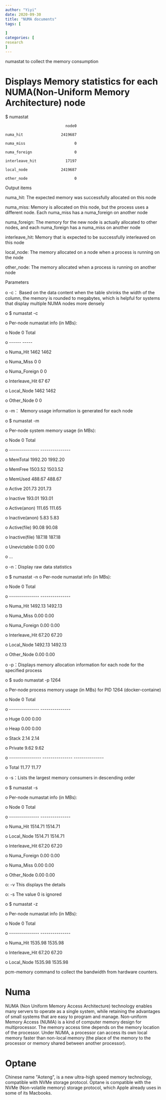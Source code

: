 ```yaml
---
author: "Yiyi"
date: 2020-09-30
title: "NUMA documents"
tags: [
 
]
categories: [
research
]
---
```


numastat to collect the memory consumption

# Displays Memory statistics for each NUMA(Non-Uniform Memory Architecture) node

$ numastat

                               node0

    numa_hit                 2419687

    numa_miss                      0

    numa_foreign                   0

    interleave_hit             17197

    local_node               2419687

    other_node                     0


Output items

numa_hit: The expected memory was successfully allocated on this node

numa_miss: Memory is allocated on this node, but the process uses a different node. Each numa_miss has a numa_foreign on another node

numa_foreign: The memory for the new node is actually allocated to other nodes, and each numa_foreign has a numa_miss on another node

interleave_hit: Memory that is expected to be successfully interleaved on this node

local_node: The memory allocated on a node when a process is running on the node

other_node: The memory allocated when a process is running on another node


Parameters

o	-c： Based on the data content when the table shrinks the width of the column, the memory is rounded to megabytes, which is helpful for systems that display multiple NUMA nodes more densely

o	$ numastat -c

o	    Per-node numastat info (in MBs):

o	                    Node 0 Total

o	                    ------ -----

o	    Numa_Hit          1462  1462

o	    Numa_Miss            0     0

o	    Numa_Foreign         0     0

o	    Interleave_Hit      67    67

o	    Local_Node        1462  1462

o	    Other_Node           0     0



o	-m： Memory usage information is generated for each node

o	$ numastat -m

o	    Per-node system memory usage (in MBs):

o	                              Node 0           Total

o	                     --------------- ---------------

o	    MemTotal                 1992.20         1992.20

o	    MemFree                  1503.52         1503.52

o	    MemUsed                   488.67          488.67

o	    Active                    201.73          201.73

o	    Inactive                  193.01          193.01

o	    Active(anon)              111.65          111.65

o	    Inactive(anon)              5.83            5.83

o	    Active(file)               90.08           90.08

o	    Inactive(file)            187.18          187.18

o	    Unevictable                 0.00            0.00

o	    ...



o	-n：Display raw data statistics

o	$ numastat -n
o	    Per-node numastat info (in MBs):

o	                              Node 0           Total

o	                     --------------- ---------------

o	    Numa_Hit                 1492.13         1492.13

o	    Numa_Miss                   0.00            0.00

o	    Numa_Foreign                0.00            0.00

o	    Interleave_Hit             67.20           67.20

o	    Local_Node               1492.13         1492.13

o	    Other_Node                  0.00            0.00



o	-p：Displays memory allocation information for each node for the specified process

o	$ sudo numastat -p 1264

o	    Per-node process memory usage (in MBs) for PID 1264 (docker-containe)

o	                               Node 0           Total

o	                      --------------- ---------------

o	    Huge                         0.00            0.00

o	    Heap                         0.00            0.00

o	    Stack                        2.14            2.14

o	    Private                      9.62            9.62

o	    ----------------  --------------- ---------------

o	    Total                       11.77           11.77



o	-s：Lists the largest memory consumers in descending order

o	$ numastat -s

o	    Per-node numastat info (in MBs):

o	                              Node 0           Total

o	                     --------------- ---------------

o	    Numa_Hit                 1514.71         1514.71

o	    Local_Node               1514.71         1514.71

o	    Interleave_Hit             67.20           67.20

o	    Numa_Foreign                0.00            0.00

o	    Numa_Miss                   0.00            0.00

o	    Other_Node                  0.00            0.00

o: -v This displays the details

o: -s The value 0 is ignored


o	$ numastat -z          

o	    Per-node numastat info (in MBs):

o	                              Node 0           Total

o	                     --------------- ---------------

o	    Numa_Hit                 1535.98         1535.98

o	    Interleave_Hit             67.20           67.20

o	    Local_Node               1535.98         1535.98





pcm-memory command to collect the bandwidth from hardware counters.


# Numa
NUMA (Non Uniform Memory Access Architecture) technology enables many servers to operate as a single system, while retaining the advantages of small systems that are easy to program and manage. Non-uniform Memory Access (NUMA) is a kind of computer memory design for multiprocessor. The memory access time depends on the memory location of the processor. Under NUMA, a processor can access its own local memory faster than non-local memory (the place of the memory to the processor or memory shared between another processor).

 

# Optane
Chinese name "Aoteng", is a new ultra-high speed memory technology, compatible with NVMe storage protocol. Optane is compatible with the NVMe (Non-volatile memory) storage protocol, which Apple already uses in some of its Macbooks.

